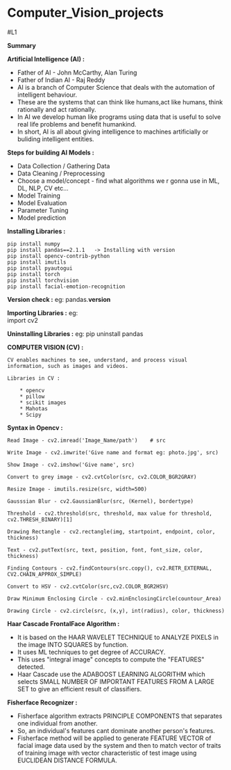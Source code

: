 # Computer_Vision_projects
#L1

**Summary**

**Artificial Intelligence (AI) :**

* Father of AI - John McCarthy, Alan Turing 
* Father of Indian AI - Raj Reddy
* AI is a branch of Computer Science that deals with the automation of intelligent behaviour.
* These are the systems that can think like humans,act like humans, think rationally and act rationally.
* In AI we develop human like programs using data that is useful to solve real life problems and benefit humankind.
* In short, AI is all about giving intelligence to machines artificially or buliding intelligent entities.


**Steps for building AI Models :**

* Data Collection / Gathering Data
* Data Cleaning / Preprocessing
* Choose a model/concept - find what algorithms we r gonna use in ML, DL, NLP, CV etc...
* Model Training
* Model Evaluation
* Parameter Tuning 
* Model prediction


**Installing Libraries :**

    pip install numpy
    pip install pandas==2.1.1   -> Installing with version
    pip install opencv-contrib-python
    pip install imutils
    pip install pyautogui
    pip install torch
    pip install torchvision
    pip install facial-emotion-recognition


**Version check :**
eg:
    pandas.__version__

**Importing Libraries :**
eg:  
    import cv2

**Uninstalling Libraries :**
eg:
    pip uninstall pandas

**COMPUTER VISION (CV) :**

    CV enables machines to see, understand, and process visual information, such as images and videos. 

    Libraries in CV :

        * opencv
        * pillow
        * scikit images
        * Mahotas
        * Scipy


**Syntax in Opencv :**

    Read Image - cv2.imread('Image_Name/path')    # src

    Write Image - cv2.imwrite('Give name and format eg: photo.jpg', src)

    Show Image - cv2.imshow('Give name', src)  

    Convert to grey image - cv2.cvtColor(src, cv2.COLOR_BGR2GRAY)

    Resize Image - imutils.resize(src, width=500)

    Gausssian Blur - cv2.GaussianBlur(src, (Kernel), bordertype)

    Threshold - cv2.threshold(src, threshold, max value for threshold, cv2.THRESH_BINARY)[1]

    Drawing Rectangle - cv2.rectangle(img, startpoint, endpoint, color, thickness)

    Text - cv2.putText(src, text, position, font, font_size, color, thickness)

    Finding Contours - cv2.findContours(src.copy(), cv2.RETR_EXTERNAL, CV2.CHAIN_APPROX_SIMPLE)

    Convert to HSV - cv2.cvtColor(src,cv2.COLOR_BGR2HSV)

    Draw Minimum Enclosing Circle - cv2.minEnclosingCircle(countour_Area)

    Drawing Circle - cv2.circle(src, (x,y), int(radius), color, thickness)





**Haar Cascade FrontalFace Algorithm :**

* It is based on the HAAR WAVELET TECHNIQUE to ANALYZE PIXELS in the image INTO SQUARES by function.
* It uses ML techniques to get degree of ACCURACY.
* This uses "integral image" concepts to compute the "FEATURES" detected.
* Haar Cascade use the ADABOOST LEARNING ALGORITHM which selects SMALL NUMBER OF IMPORTANT FEATURES FROM A LARGE SET 
to give an efficient result of classifiers.


**Fisherface Recognizer :**

* Fisherface algorithm extracts PRINCIPLE COMPONENTS that separates one individual from another.
* So, an individual's features cant dominate another person's features.
* Fisherface method will be applied to generate FEATURE VECTOR of facial image data used by the system and then to 
match vector of traits of training image with vector characteristic of test image using EUCLIDEAN DISTANCE FORMULA.
